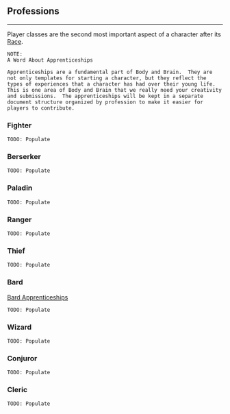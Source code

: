 
## Professions

_____

Player classes are the second most important aspect of a character after its [Race](#Races).

```text
NOTE:
A Word About Apprenticeships

Apprenticeships are a fundamental part of Body and Brain.  They are not only templates for starting a character, but they reflect the types of experiences that a character has had over their young life.  This is one area of Body and Brain that we really need your creativity and submissions.  The apprenticeships will be kept in a separate document structure organized by profession to make it easier for players to contribute.
```

### Fighter

```todo
TODO: Populate
```

### Berserker

```todo
TODO: Populate
```

### Paladin

```todo
TODO: Populate
```

### Ranger

```todo
TODO: Populate
```

### Thief

```todo
TODO: Populate
```

### Bard

[Bard Apprenticeships](#Bard-Apprenticeships)

```todo
TODO: Populate
```

### Wizard

```todo
TODO: Populate
```

### Conjuror

```todo
TODO: Populate
```

### Cleric

```todo
TODO: Populate
```

